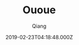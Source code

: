 ---
title: Ououe
github: https://github.com/tolking/vuepress-theme-ououe
demo: https://ououe.com/
author: Qiang
ssg:
  - Vuepress
cms:
  - Markdown
date: 2019-02-23T04:18:48.000Z
description: A blog theme for VuePress
draft: true
publish_date: '2019-02-23T04:18:48Z'
update_date: '2020-12-02T06:49:27Z'
github_star: 79
github_fork: 23
---